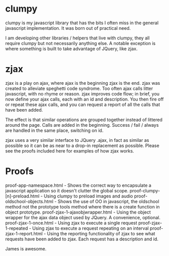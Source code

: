 clumpy
======

clumpy is my javascript library that has the bits I often miss in the general javascript implementation. It was born out of practical need.

I am developing other libraries / helpers that live with clumpy, they all require clumpy but not necessarily anything else. A notable exception is where something is built to take advantage of JQuery, like zjax.


zjax
====

zjax is a play on ajax, where ajax is the beginning zjax is the end. zjax was created to alleviate speghetti code syndrome. Too often ajax calls litter javascript, with no rhyme or reason. zjax improves code flow; in brief, you now define your ajax calls, each with an id and description. You then fire off or repeat these ajax calls, and you can request a report of all the calls that have been added.

The effect is that similar operations are grouped together instead of littered around the page. Calls are added in the beginning. Success / fail / always are handled in the same place, switching on id.

zjax uses a very similar interface to JQuery .ajax, in fact as similar as possible so it can be as near to a drop-in replacement as possible. Please see the proofs included here for examples of how zjax works.


Proofs
======

proof-app-namespace.html - Shows the correct way to encapsulate a javascript application so it doesn't clutter the global scope.
proof-clumpy-[n]-preload.html - Using clumpy to preload images and audio
proof-oldschool-objects.html - Shows the use of OO in javascript, the oldschool method not the prototype tools method where there is a create function in object prototype.
proof-zjax-1-ajaxobjwrapper.html - Using the object wrapper for the ajax data object used by JQuery. A convenience, optional.
proof-zjax-1-once.html - Using zjax to execute a single request
proof-zjax-1-repeated - Using zjax to execute a request repeating on an interval
proof-zjax-1-report.html - Using the reporting functionality of zjax to see what requests have been added to zjax. Each request has a description and id.


James is awesome.


